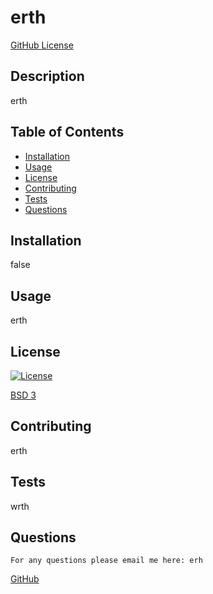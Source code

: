 
  # erth

  [GitHub License](www.google.com)
  
  ## Description

  erth

  ## Table of Contents

  * [Installation](#installation)
  * [Usage](#usage)
  * [License](#license)
  * [Contributing](#contributing)
  * [Tests](#tests)
  * [Questions](#questions)
  
  ## Installation

  false

  ## Usage

  erth

  ## License

  [![License](https://img.shields.io/badge/License-BSD%203--Clause-blue.svg)](https://opensource.org/licenses/BSD-3-Clause)
    
  [BSD 3](https://opensource.org/licenses/BSD-3-Clause)

  ## Contributing

  erth

  ## Tests

  wrth

  ## Questions
    For any questions please email me here: erh

  [GitHub](https://github.com/rth)

